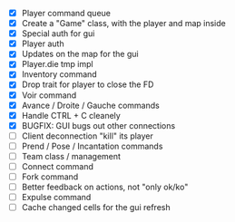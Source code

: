 - [x] Player command queue
- [x] Create a "Game" class, with the player and map inside
- [x] Special auth for gui
- [x] Player auth
- [x] Updates on the map for the gui
- [x] Player.die tmp impl
- [x] Inventory command
- [x] Drop trait for player to close the FD
- [x] Voir command
- [x] Avance / Droite / Gauche commands
- [x] Handle CTRL + C cleanely
- [x] BUGFIX: GUI bugs out other connections
- [ ] Client deconnection "kill" its player
- [ ] Prend / Pose / Incantation commands
- [ ] Team class / management
- [ ] Connect command
- [ ] Fork command
- [ ] Better feedback on actions, not "only ok/ko"
- [ ] Expulse command
- [ ] Cache changed cells for the gui refresh